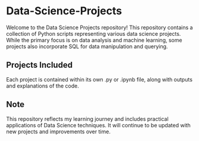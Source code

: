 # Data-Science-Projects
Welcome to the Data Science Projects repository! This repository contains a collection of Python scripts representing various data science projects. While the primary focus is on data analysis and machine learning, some projects also incorporate SQL for data manipulation and querying.

## **Projects Included**

Each project is contained within its own .py or .ipynb file, along with outputs and explanations of the code.

## **Note**
This repository reflects my learning journey and includes practical applications of Data Science techniques. It will continue to be updated with new projects and improvements over time.
